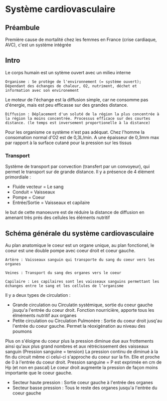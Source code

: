 # Système cardiovasculaire

## Préambule

Première cause de mortalité chez les femmes en France \(crise cardiaque, AVC\), c'est un système intégrée

## Intro

Le corps humain est un sytème ouvert avec un milieu interne

```text
Organisme : Se protège de l'environnement (= système ouvert); Dépendant des échanges de chaleur, O2, nutriment, déchet et information avec son environement
```

Le moteur de l'échange est la diffusion simple, car ne consomme pas d'énergie, mais est peu efficasse sur des grandes distance.

```text
Diffusion : Déplacement d'un soluté de la région la plus concentrée à la région la moins concentrée. Processus efficace sur des courtes distance. (le temps est inversement proportionelle à la distance)
```

Pour les organisme ce système n'est pas adéquat. Chez l'homme la consomation normal d'O2 est de 0,3L/min. A une épaisseur de 0,3mm max par rapport à la surface cutané pour la pression sur les tissus

### Transport

Système de transport par convection \(transfert par un convoyeur\), qui permet le transport sur de grande distance. Il y a présence de 4 élément primordiale :

* Fluide vecteur = Le sang
* Conduit = Vaisseaux
* Pompe = Coeur
* Entrée/Sortie = Vaisseaux et capilaire

le but de cette manoeuvre est de réduire la distance de diffusion en amenant très prés des cellules les éléments nutritif

## Schéma générale du système cardiovasculaire

Au plan anatomique le coeur est un organe unique, au plan fonctionel, le coeur est une double pompe avec coeur droit et coeur gauche.

```text
Artère : Vaisseaux sanguin qui transporte du sang du coeur vers les organes
```

```text
Veines : Transport du sang des organes vers le coeur
```

```text
Capilaire : Les capilaires sont les vaisseaux sanguins permettant les échanges entre le sang et les cellules de l’organisme
```

Il y a deux types de circulation :

* Grande circulation ou Circulatin systémique, sortie du coeur gauche jsuqu'a l'entrée du coeur droit. Fonction nourricière, apporte tous les élméments nutritif aux organes
* Petite circulation ou Circulation Pulmonère : Sortie du coeur droit jusq'au l'entrée du coeur gauche. Permet la réoxigénation au niveau des poumons

Plus on s'éloigne du coeur plus la pression diminue due aux frottements ainsi qu'aux plus grand nombres et aux rétrécissement des vaisseaux sanguin \(Pression sanguine = tension\) La pression continu de diminué à la fin du circuit même ci celui-ci s'approche du coeur sur la fin. Elle et proche de 0 à l'entrée du coeur droit. Pression sanguine = P est exprimée en cm de Hp \(et non en pascal\) Le coeur droit augmente la pression de façon moins importante que le coeur gauche.

* Secteur haute pression : Sortie coeur gauche à l'entrée des organes
* Secteur basse pression : Tous le reste des organes jusqu'a l'entrée du coeur gauche

